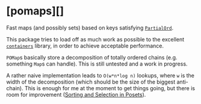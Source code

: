 # [pomaps][]

Fast maps (and possibly sets) based on keys satisfying [`PartialOrd`](https://hackage.haskell.org/package/lattices-1.6.0/docs/Algebra-PartialOrd.html#t:PartialOrd).

This package tries to load off as much work as possible to the excellent [`containers`](https://hackage.haskell.org/package/containers) library, in order to achieve acceptable performance.

`POMap`s basically store a decomposition of totally ordered chains (e.g. something `Map`s can handle). This is still untested and a work in progress.

A rather naive implementation leads to `O(w*n*log n)` lookups, where `w` is the width of the decomposition (which should be the size of the biggest anti-chain).
This is enough for me at the moment to get things going, but there is room for improvement ([Sorting and Selection in Posets](https://arxiv.org/abs/0707.1532)).